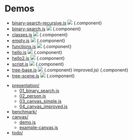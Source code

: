 <link rel="stylesheet" type="text/css" href="../../components/index-style.css"  />




# Demos

- [binary-search-recursive.js](binary-search-recursive.js) [![](binary-search-recursive.png)](edit://src/babylonian-programming-editor/demos/binary-search-recursive.js) {.component}
- [binary-search.js](binary-search.js) [![](binary-search.png)](edit://src/babylonian-programming-editor/demos/binary-search.js) {.component}
- [classes.js](classes.js) [![](classes.png)](edit://src/babylonian-programming-editor/demos/classes.js) {.component}
- [empty.js](empty.js) [![](empty.png)](edit://src/babylonian-programming-editor/demos/empty.js) {.component}
- [functions.js](functions.js) [![](functions.png)](edit://src/babylonian-programming-editor/demos/functions.js) {.component}
- [hello.js](hello.js) [![](hello.png)](edit://src/babylonian-programming-editor/demos/hello.js) {.component}
- [hello2.js](hello2.js) [![](hello2.png)](edit://src/babylonian-programming-editor/demos/hello2.js) {.component}
- [script.js](script.js) [![](script.png)](edit://src/babylonian-programming-editor/demos/script.js) {.component}
- [tree-base.js](tree-base.js) [![](tree-base.png)](edit://src/babylonian-programming-editor/demos/tree-base.js) {.component}
improved.js) {.component}
- [tree-scene.js](tree-scene.js)  [![](tree-scene.png)](edit://src/babylonian-programming-editor/demos/tree-scene.js) {.component} 

<div style="clear: left"></div>

- [presentation/](presentation/)
  - [01_binary_search.js](presentation/01_binary_search.js)
  - [02_person.js](presentation/02_person.js)
  - [03_canvas_simple.js](presentation/03_canvas_simple.js)
  - [04_canvas_improved.js](presentation/04_canvas_improved.js)
- [benchmark/](benchmark/)
- [canvas/](canvas/)
  - [demo.js](./canvas/demo.js)
  - [example-canvas.js](./canvas/example-canvas.js)
- [todo/](todo/)



<!-- #TODO add support for thumbnail links to non components */
<script>
import Files from "src/client/files.js"
var md = lively.query(this, "lively-markdown");
// Files.generateMarkdownFileListing(md.shadowRoot)
</script>

